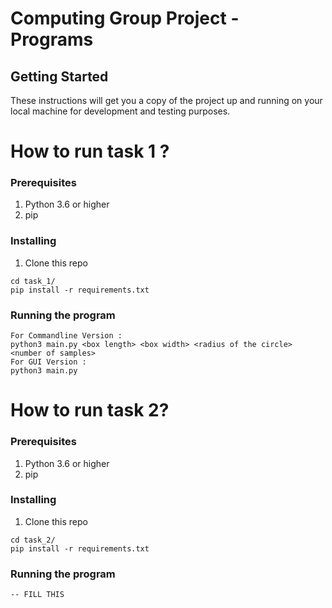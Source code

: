 # Computing Group Project - Programs

## Getting Started
These instructions will get you a copy of the project up and running on your local machine for development and testing purposes.

# How to run task 1 ?

### Prerequisites

1. Python 3.6 or higher
2. pip

### Installing

1. Clone this repo
```
cd task_1/
pip install -r requirements.txt
```
### Running the program

```
For Commandline Version :
python3 main.py <box length> <box width> <radius of the circle> <number of samples>
For GUI Version :
python3 main.py
```

# How to run task 2?
### Prerequisites

1. Python 3.6 or higher
2. pip

### Installing

1. Clone this repo
```
cd task_2/
pip install -r requirements.txt
```
### Running the program

```
-- FILL THIS
```
